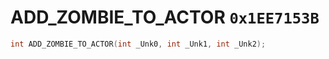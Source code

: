 # ADD_ZOMBIE_TO_ACTOR `0x1EE7153B`

```cpp
int ADD_ZOMBIE_TO_ACTOR(int _Unk0, int _Unk1, int _Unk2);
```